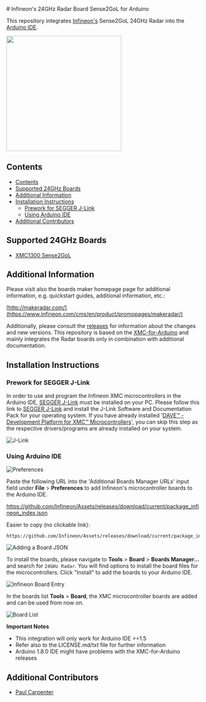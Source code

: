 
﻿# Infineon's 24GHz Radar Board Sense2GoL for Arduino


This repository integrates [Infineon's](https://www.infineon.com/) Sense2GoL 24GHz Radar into the [Arduino IDE](https://www.arduino.cc/en/main/software).

<img src="https://www.infineon.com/export/sites/default/media/products/Small_Signal_Discretes/sense2goL-Board.JPG_1308556468.jpg" width="300" />

## Contents
- [Contents](#contents)
- [Supported 24GHz Boards](#supported-24ghz-boards)
- [Additional Information](#additional-information)
- [Installation Instructions](#installation-instructions)
    - [Prework for SEGGER J-Link](#prework-for-segger-j-link)
    - [Using Arduino IDE](#using-arduino-ide)
- [Additional Contributors](#additional-contributors)

## Supported 24GHz Boards

* [XMC1300 Sense2GoL](https://www.infineon.com/cms/de/product/evaluation-boards/demo-sense2gol/)

## Additional Information

Please visit also the boards maker homepage page for additional information, e.g. quickstart guides, additional information, etc.:

[http://makeradar.com/](https://www.infineon.com/cms/en/product/promopages/makeradar/)

Additionally, please consult the [releases](https://github.com/Infineon/24GHz-Radar-for-Arduino/releases) for information about the changes and new versions.
This repository is based on the [XMC-for-Arduino](https://github.com/Infineon/XMC-for-Arduino) and mainly integrates the Radar boards only in combination with additional documentation.

## Installation Instructions

### Prework for SEGGER J-Link

In order to use and program the Infineon XMC microcontrollers in the Arduino IDE, [SEGGER J-Link](https://www.segger.com/downloads/jlink) must be installed on your PC. Please follow this link to [SEGGER J-Link](https://www.segger.com/downloads/jlink) and install the J-Link Software and Documentation Pack for your operating system.
If you have already installed '[DAVE™ - Development Platform for XMC™ Microcontrollers](https://www.infineon.com/cms/de/product/microcontroller/32-bit-industrial-microcontroller-based-on-arm-registered-cortex-registered-m/dave-version-4-free-development-platform-for-code-generation/channel.html?channel=db3a30433580b37101359f8ee6963814)', you can skip this step as the respective drivers/programs are already installed on your system.

![J-Link](https://raw.githubusercontent.com/infineon/assets/master/Pictures/J-Link_Packages.png)

### Using Arduino IDE

![Preferences](https://raw.githubusercontent.com/infineon/assets/master/Pictures/Preferences.png)

Paste the following URL into the 'Additional Boards Manager URLs' input field under **File** > **Preferences** to add Infineon's microcontroller boards to the Arduino IDE.

https://github.com/Infineon/Assets/releases/download/current/package_infineon_index.json

Easier to copy (no clickable link):

```
https://github.com/Infineon/Assets/releases/download/current/package_infineon_index.json

```

![Adding a Board JSON](https://raw.githubusercontent.com/infineon/assets/master/Pictures/Preferences_JSON.png)

To install the boards, please navigate to **Tools** > **Board** > **Boards Manager...** and search for `24GHz Radar`. You will find options to install the board files for the microcontrollers. Click "Install" to add the boards to your Arduino IDE.

![Infineon Board Entry](https://raw.githubusercontent.com/infineon/assets/master/Pictures/Boards_Manager_Entry.png)

In the boards list **Tools** > **Board**, the XMC microcontroller boards are added and can be used from now on.


![Board List](https://raw.githubusercontent.com/infineon/assets/master/Pictures/selectBoardArduinoIDE.PNG)


**Important Notes**

* This integration will only work for Arduino IDE >=1.5
* Refer also to the LICENSE.md/txt file for further information
* Arduino 1.8.0 IDE might have problems with the XMC-for-Arduino releases

## Additional Contributors

* [Paul Carpenter](https://github.com/techpaul)
